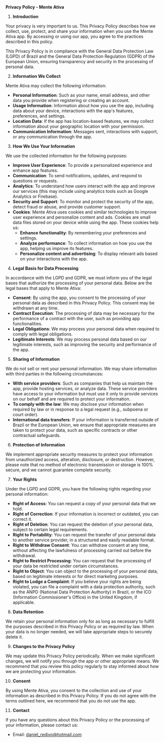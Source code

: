 **Privacy Policy - Mente Ativa**

1. **Introduction**

Your privacy is very important to us. This Privacy Policy describes how we collect, use, protect, and share your information when you use the Mente Ativa app. By accessing or using our app, you agree to the practices described in this policy.

This Privacy Policy is in compliance with the General Data Protection Law (LGPD) of Brazil and the General Data Protection Regulation (GDPR) of the European Union, ensuring transparency and security in the processing of personal data.

2. **Information We Collect**

Mente Ativa may collect the following information:

- **Personal Information**: Such as your name, email address, and other data you provide when registering or creating an account.
- **Usage Information**: Information about how you use the app, including data about your device, interactions with the app's features, preferences, and settings.
- **Location Data**: If the app has location-based features, we may collect information about your geographic location with your permission.
- **Communication Information**: Messages sent, interactions with support, or any communication through the app.

3. **How We Use Your Information**

We use the collected information for the following purposes:

- **Improve User Experience**: To provide a personalized experience and enhance app features.
- **Communication**: To send notifications, updates, and respond to questions or requests.
- **Analytics**: To understand how users interact with the app and improve our services (this may include using analytics tools such as Google Analytics or Firebase).
- **Security and Support**: To monitor and protect the security of the app, detect fraud or abuse, and provide customer support.
- **Cookies**: Mente Ativa uses cookies and similar technologies to improve user experience and personalize content and ads. Cookies are small data files stored on your device while using the app. These cookies help us:
   - **Enhance functionality**: By remembering your preferences and settings.
   - **Analyze performance**: To collect information on how you use the app, helping us improve its features.
   - **Personalize content and advertising**: To display relevant ads based on your interactions with the app.

4. **Legal Basis for Data Processing**

In accordance with the LGPD and GDPR, we must inform you of the legal bases that authorize the processing of your personal data. Below are the legal bases that apply to Mente Ativa:

- **Consent**: By using the app, you consent to the processing of your personal data as described in this Privacy Policy. This consent may be withdrawn at any time.
- **Contract Execution**: The processing of data may be necessary for the performance of a contract with the user, such as providing app functionalities.
- **Legal Obligations**: We may process your personal data when required to comply with legal obligations.
- **Legitimate Interests**: We may process personal data based on our legitimate interests, such as improving the security and performance of the app.

5. **Sharing of Information**

We do not sell or rent your personal information. We may share information with third parties in the following circumstances:

- **With service providers**: Such as companies that help us maintain the app, provide hosting services, or analyze data. These service providers have access to your information but must use it only to provide services on our behalf and are required to protect your information.
- **To comply with the law**: We may disclose your information when required by law or in response to a legal request (e.g., subpoena or court order).
- **International data transfers**: If your information is transferred outside of Brazil or the European Union, we ensure that appropriate measures are taken to protect your data, such as specific contracts or other contractual safeguards.

6. **Protection of Information**

We implement appropriate security measures to protect your information from unauthorized access, alteration, disclosure, or destruction. However, please note that no method of electronic transmission or storage is 100% secure, and we cannot guarantee complete security.

7. **Your Rights**

Under the LGPD and GDPR, you have the following rights regarding your personal information:

- **Right of Access**: You can request a copy of your personal data that we hold.
- **Right of Correction**: If your information is incorrect or outdated, you can correct it.
- **Right of Deletion**: You can request the deletion of your personal data, subject to certain legal requirements.
- **Right to Portability**: You can request the transfer of your personal data to another service provider, in a structured and easily readable format.
- **Right to Withdraw Consent**: You can withdraw consent at any time, without affecting the lawfulness of processing carried out before the withdrawal.
- **Right to Restrict Processing**: You can request that the processing of your data be restricted under certain circumstances.
- **Right to Object**: You can object to the processing of your personal data, based on legitimate interests or for direct marketing purposes.
- **Right to Lodge a Complaint**: If you believe your rights are being violated, you can file a complaint with a data protection authority, such as the ANPD (National Data Protection Authority) in Brazil, or the ICO (Information Commissioner's Office) in the United Kingdom, if applicable.

8. **Data Retention**

We retain your personal information only for as long as necessary to fulfill the purposes described in this Privacy Policy or as required by law. When your data is no longer needed, we will take appropriate steps to securely delete it.

9. **Changes to the Privacy Policy**

We may update this Privacy Policy periodically. When we make significant changes, we will notify you through the app or other appropriate means. We recommend that you review this policy regularly to stay informed about how we are protecting your information.

10. **Consent**

By using Mente Ativa, you consent to the collection and use of your information as described in this Privacy Policy. If you do not agree with the terms outlined here, we recommend that you do not use the app.

11. **Contact**

If you have any questions about this Privacy Policy or the processing of your information, please contact us:

- Email: daniel_redivo@hotmail.com
